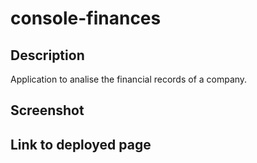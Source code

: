 # console-finances

## Description

Application to analise the financial records of a company.

## Screenshot

## Link to deployed page
